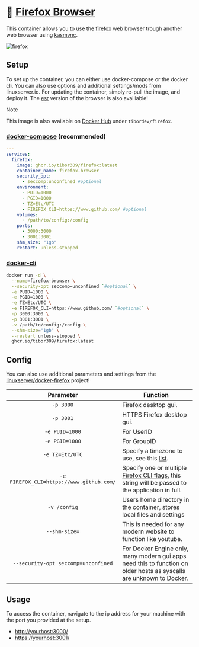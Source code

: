 [esr_build]: https://github.com/tibor309/firefox/tree/esr
[firefox]: https://www.mozilla.org/en-US/firefox/new/
[kasm]: https://kasmweb.com/kasmvnc
[firefox-setup]: https://github.com/linuxserver/docker-firefox/blob/master/README.md#application-setup
[repo]: https://github.com/tibor309/firefox

[dhub]: https://hub.docker.com/r/tibordev/firefox
[dcompose]: https://docs.linuxserver.io/general/docker-compose
[dcli]: https://docs.docker.com/engine/reference/commandline/cli/
[flags]: https://wiki.mozilla.org/Firefox/CommandLineOptions
[tz]: https://en.wikipedia.org/wiki/List_of_tz_database_time_zones#List
[link]: https://www.youtube.com/watch?v=dQw4w9WgXcQ


# 🦊 [Firefox Browser][repo]
This container allows you to use the [firefox][firefox] web browser trough another web browser using [kasmvnc][kasm].

![firefox](https://github.com/user-attachments/assets/f5504c48-456d-47d3-8174-b29252a12839)

## Setup
To set up the container, you can either use docker-compose or the docker cli. You can also use options and additional settings/mods from linuxserver.io. For updating the container, simply re-pull the image, and deploy it. The [esr][esr_build] version of the browser is also availlable!

> [!NOTE]
> This image is also available on [Docker Hub][dhub] under `tibordev/firefox`.

### [docker-compose][dcompose] (recommended)

```yaml
---
services:
  firefox:
    image: ghcr.io/tibor309/firefox:latest
    container_name: firefox-browser
    security_opt:
      - seccomp:unconfined #optional
    environment:
      - PUID=1000
      - PGID=1000
      - TZ=Etc/UTC
      - FIREFOX_CLI=https://www.github.com/ #optional
    volumes:
      - /path/to/config:/config
    ports:
      - 3000:3000
      - 3001:3001
    shm_size: "1gb"
    restart: unless-stopped
```

### [docker-cli][dcli]

```bash
docker run -d \
  --name=firefox-browser \
  --security-opt seccomp=unconfined `#optional` \
  -e PUID=1000 \
  -e PGID=1000 \
  -e TZ=Etc/UTC \
  -e FIREFOX_CLI=https://www.github.com/ `#optional` \
  -p 3000:3000 \
  -p 3001:3001 \
  -v /path/to/config:/config \
  --shm-size="1gb" \
  --restart unless-stopped \
  ghcr.io/tibor309/firefox:latest
```

## Config
You can also use additional parameters and settings from the [linuxserver/docker-firefox][firefox-setup] project!

| Parameter | Function |
| :----: | --- |
| `-p 3000` | Firefox desktop gui. |
| `-p 3001` | HTTPS Firefox desktop gui. |
| `-e PUID=1000` | For UserID |
| `-e PGID=1000` | For GroupID |
| `-e TZ=Etc/UTC` | Specify a timezone to use, see this [list][tz]. |
| `-e FIREFOX_CLI=https://www.github.com/` | Specify one or multiple [Firefox CLI flags][flags], this string will be passed to the application in full. |
| `-v /config` | Users home directory in the container, stores local files and settings |
| `--shm-size=` | This is needed for any modern website to function like youtube. |
| `--security-opt seccomp=unconfined` | For Docker Engine only, many modern gui apps need this to function on older hosts as syscalls are unknown to Docker. |

## Usage
To access the container, navigate to the ip address for your machine with the port you provided at the setup.

* [http://yourhost:3000/][link]
* [https://yourhost:3001/][link]
